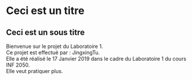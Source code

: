 # Ceci est un titre
## Ceci est un sous titre

Bienvenue sur le projet du Laboratoire 1.  
Ce projet est effectué par : JingxingTu.  
Elle a été réalisé le 17 Janvier 2019 dans le cadre du Laboratoire 1 du cours INF 2050.  
Elle veut pratiquer plus.
